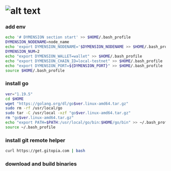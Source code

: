 # ![alt text](https://raw.githubusercontent.com/ksalab/nodes/main/logo/dymension.png "DYMENSION")

### add env

```bash
echo '# DYMENSION section start' >> $HOME/.bash_profile
DYMENSION_NODENAME=node_name
echo 'export DYMENSION_NODENAME='$DYMENSION_NODENAME >> $HOME/.bash_profile
DYMENSION_NUM=2
echo "export DYMENSION_WALLET=wallet" >> $HOME/.bash_profile
echo "export DYMENSION_CHAIN_ID=local-testnet" >> $HOME/.bash_profile
echo "export DYMENSION_PORT=${DYMENSION_PORT}" >> $HOME/.bash_profile
source $HOME/.bash_profile
```

### install go

```bash
ver="1.19.5"
cd $HOME
wget "https://golang.org/dl/go$ver.linux-amd64.tar.gz"
sudo rm -rf /usr/local/go
sudo tar -C /usr/local -xzf "go$ver.linux-amd64.tar.gz"
rm "go$ver.linux-amd64.tar.gz"
echo "export PATH=$PATH:/usr/local/go/bin:$HOME/go/bin" >> ~/.bash_profile
source ~/.bash_profile
```

### install git remote helper
```bash
curl https://get.gitopia.com | bash
```

### download and build binaries
